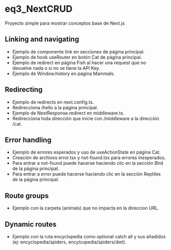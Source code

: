 # eq3_NextCRUD
Proyecto simple para mostrar conceptos base de Next.js

## Linking and navigating
- Ejemplo de componente link en secciones de página principal.
- Ejemplo de hook useRouter en botón Cat de página principal.
- Ejemplo de redirect en página Fish al hacer una request que no devuelve nada o si no se tiene la API Key.
- Ejemplo de Window.history en página Mammals.

## Redirecting
- Ejemplo de redirects en next.config.ts.
- Redirecciona /hello a la página principal.
- Ejemplo de NextResponse.redirect en middleware.ts.
- Redirecciona toda dirección que inicie con /middleware a la dirección /cat.

## Error handling
- Ejemplo de errores esperados y uso de useActionState en página Cat.
- Creación de archivos error.tsx y not-found.tsx para errores inesperados.
- Para entrar a not-found puede hacerse haciendo clic en la sección Bird de la página principal.
- Para entrar a error puede hacerse haciendo clic en la sección Reptiles de la página principal.

## Route groups
- Ejemplo con la carpeta (animals) que no impacta en la direccion URL.

## Dynamic routes
- Ejemplo con la ruta encyclopedia como optional catch all y sus añadidos (ej: encyclopedia/spiders, encylcopedia/spiders/diet).
